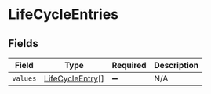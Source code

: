 # LifeCycleEntries


## Fields

| Field                                                     | Type                                                      | Required                                                  | Description                                               |
| --------------------------------------------------------- | --------------------------------------------------------- | --------------------------------------------------------- | --------------------------------------------------------- |
| `values`                                                  | [LifeCycleEntry](../../models/shared/lifecycleentry.md)[] | :heavy_minus_sign:                                        | N/A                                                       |